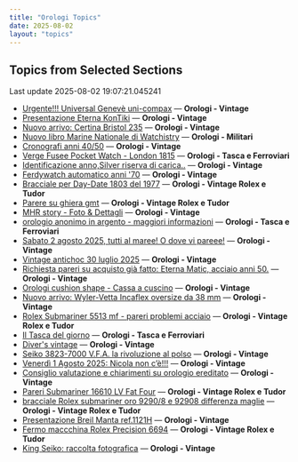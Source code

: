 ```yaml
---
title: "Orologi Topics"
date: 2025-08-02
layout: "topics"
---
```


## Topics from Selected Sections

Last update 2025-08-02 19:07:21.045241

- [Urgente!!! Universal Genevè uni-compax](https://orologi.forumfree.it/?t=80780041) — **Orologi - Vintage**
- [Presentazione Eterna KonTiki](https://orologi.forumfree.it/?t=80505408) — **Orologi - Vintage**
- [Nuovo arrivo: Certina Bristol 235](https://orologi.forumfree.it/?t=80775278) — **Orologi - Vintage**
- [Nuovo libro Marine Nationale di Watchistry](https://orologi.forumfree.it/?t=80762898) — **Orologi - Militari**
- [Cronografi anni 40/50](https://orologi.forumfree.it/?t=80740948) — **Orologi - Vintage**
- [Verge Fusee Pocket Watch - London 1815](https://orologi.forumfree.it/?t=80778110) — **Orologi - Tasca e Ferroviari**
- [Identificazione anno,Silver  riserva di carica..](https://orologi.forumfree.it/?t=80774434) — **Orologi - Vintage**
- [Ferdywatch automatico anni '70](https://orologi.forumfree.it/?t=80587416) — **Orologi - Vintage**
- [Bracciale per Day-Date 1803 del 1977](https://orologi.forumfree.it/?t=80776107) — **Orologi - Vintage Rolex e Tudor**
- [Parere su ghiera gmt](https://orologi.forumfree.it/?t=80776652) — **Orologi - Vintage Rolex e Tudor**
- [MHR story - Foto & Dettagli](https://orologi.forumfree.it/?t=8918058) — **Orologi - Vintage**
- [orologio anonimo in argento - maggiori informazioni](https://orologi.forumfree.it/?t=80778928) — **Orologi - Tasca e Ferroviari**
- [Sabato 2 agosto 2025, tutti al maree! O dove vi pareee!](https://orologi.forumfree.it/?t=80779534) — **Orologi - Vintage**
- [Vintage antichoc 30 luglio 2025](https://orologi.forumfree.it/?t=80775680) — **Orologi - Vintage**
- [Richiesta pareri su acquisto già fatto: Eterna Matic, acciaio anni 50.](https://orologi.forumfree.it/?t=80777391) — **Orologi - Vintage**
- [Orologi cushion shape - Cassa a cuscino](https://orologi.forumfree.it/?t=80777444) — **Orologi - Vintage**
- [Nuovo arrivo: Wyler-Vetta Incaflex oversize da 38 mm](https://orologi.forumfree.it/?t=80775493) — **Orologi - Vintage**
- [Rolex Submariner 5513 mf - pareri problemi acciaio](https://orologi.forumfree.it/?t=80771186) — **Orologi - Vintage Rolex e Tudor**
- [Il Tasca del giorno](https://orologi.forumfree.it/?t=80702163) — **Orologi - Tasca e Ferroviari**
- [Diver's vintage](https://orologi.forumfree.it/?t=71608461) — **Orologi - Vintage**
- [Seiko 3823-7000 V.F.A. la rivoluzione al polso](https://orologi.forumfree.it/?t=80772301) — **Orologi - Vintage**
- [Venerdì 1 Agosto 2025: Nicola non c’è!!!](https://orologi.forumfree.it/?t=80778102) — **Orologi - Vintage**
- [Consiglio valutazione e chiarimenti su orologio ereditato](https://orologi.forumfree.it/?t=80779488) — **Orologi - Vintage**
- [Pareri Submariner 16610 LV Fat Four](https://orologi.forumfree.it/?t=80776633) — **Orologi - Vintage Rolex e Tudor**
- [bracciale Rolex submariner oro 9290/8 e 92908 differenza maglie](https://orologi.forumfree.it/?t=80255932) — **Orologi - Vintage Rolex e Tudor**
- [Presentazione Breil Manta ref.1121H](https://orologi.forumfree.it/?t=80778729) — **Orologi - Vintage**
- [Fermo maccchina Rolex Precision 6694](https://orologi.forumfree.it/?t=80779343) — **Orologi - Vintage Rolex e Tudor**
- [King Seiko: raccolta fotografica](https://orologi.forumfree.it/?t=78946994) — **Orologi - Vintage**
